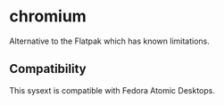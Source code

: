 # chromium

Alternative to the Flatpak which has known limitations.

## Compatibility

This sysext is compatible with Fedora Atomic Desktops.
